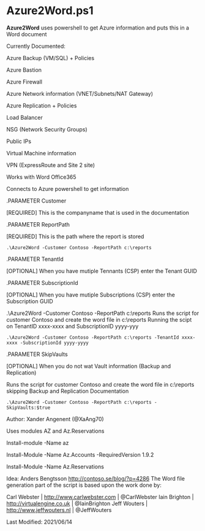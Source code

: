 # Azure2Word.ps1
<B>Azure2Word</B> uses powershell to get Azure information and puts this in a Word document

Currently Documented:

Azure Backup (VM/SQL) + Policies

Azure Bastion

Azure Firewall

Azure Network information (VNET/Subnets/NAT Gateway)

Azure Replication + Policies

Load Balancer

NSG (Network Security Groups)

Public IPs

Virtual Machine information 

VPN (ExpressRoute and Site 2 site)

Works with Word Office365

Connects to Azure powershell to get information

.PARAMETER Customer

[REQUIRED] This is the companyname that is used in the documentation

.PARAMETER ReportPath

[REQUIRED] This is the path where the report is stored

    .\Azure2Word -Customer Contoso -ReportPath c:\reports

.PARAMETER TenantId

[OPTIONAL] When you have mutiple Tennants (CSP) enter the Tenant GUID

.PARAMETER SubscriptionId

[OPTIONAL] When you have mutiple Subscriptions (CSP) enter the Subscription GUID

.\Azure2Word -Customer Contoso -ReportPath c:\reports
    Runs the script for customer Contoso and create the word file in c:\reports
    Running the scipt on TenantID xxxx-xxxx and SubscriptionID yyyy-yyy
    
    .\Azure2Word -Customer Contoso -ReportPath c:\reports -TenantId xxxx-xxxx -SubscriptionId yyyy-yyyy

.PARAMETER SkipVaults

[OPTIONAL] When you do not wat Vault information (Backup and Replication)

Runs the script for customer Contoso and create the word file in c:\reports skipping Backup and Replication Documentation
    
    .\Azure2Word -Customer Contoso -ReportPath c:\reports -SkipVaults:$true

Author: Xander Angenent (@XaAng70)

Uses modules AZ and Az.Reservations

Install-module -Name az

Install-Module -Name Az.Accounts -RequiredVersion 1.9.2

Install-Module -Name Az.Reservations

Idea: Anders Bengtsson http://contoso.se/blog/?p=4286
The Word file generation part of the script is based upon the work done by:

Carl Webster  | http://www.carlwebster.com | @CarlWebster
Iain Brighton | http://virtualengine.co.uk | @IainBrighton
Jeff Wouters  | http://www.jeffwouters.nl  | @JeffWouters

Last Modified: 2021/06/14
